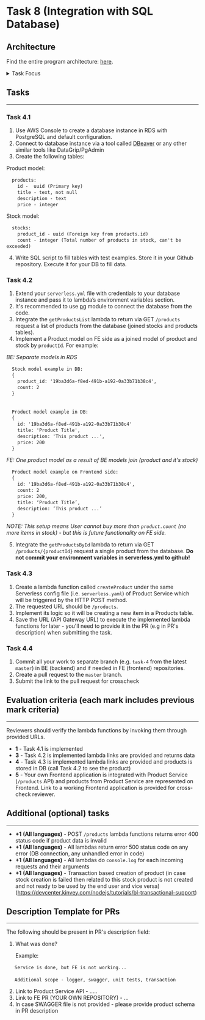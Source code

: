# Task 8 (Integration with SQL Database)

## Architecture

Find the entire program architecture: [here](../Architecture.pdf).

<details>
  <summary>Task Focus</summary>

  The following image provides more info about task focus.

  <img src="./module_focus.png" />

</details>

## Tasks

---

### Task 4.1

1. Use AWS Console to create a database instance in RDS with PostgreSQL and default configuration.
2. Connect to database instance via a tool called [DBeaver](https://dbeaver.io/download/) or any other similar tools like DataGrip/PgAdmin
3. Create the following tables:

Product model:

```
  products:
    id -  uuid (Primary key)
    title - text, not null
    description - text
    price - integer
```

Stock model:

```
  stocks:
    product_id - uuid (Foreign key from products.id)
    count - integer (Total number of products in stock, can't be exceeded)
```

4. Write SQL script to fill tables with test examples. Store it in your Github repository. Execute it for your DB to fill data.

### Task 4.2

1. Extend your `serverless.yml` file with credentials to your database instance and pass it to lambda’s environment variables section.
2. It's recommended to use [pg](https://www.npmjs.com/package/pg) module to connect the database from the code.
3. Integrate the `getProductsList` lambda to return via GET `/products` request a list of products from the database (joined stocks and products tables).
4. Implement a Product model on FE side as a joined model of product and stock by `productId`. For example:

_BE: Separate models in RDS_

```
  Stock model example in DB:
  {
    product_id: '19ba3d6a-f8ed-491b-a192-0a33b71b38c4',
    count: 2
  }


  Product model example in DB:
  {
    id: '19ba3d6a-f8ed-491b-a192-0a33b71b38c4'
    title: 'Product Title',
    description: 'This product ...',
    price: 200
  }
```

_FE: One product model as a result of BE models join (product and it's stock)_

```
  Product model example on Frontend side:
  {
    id: '19ba3d6a-f8ed-491b-a192-0a33b71b38c4',
    count: 2
    price: 200,
    title: ‘Product Title’,
    description: ‘This product ...’
  }
```

_NOTE: This setup means User cannot buy more than `product.count` (no more items in stock) - but this is future functionality on FE side._

5. Integrate the `getProductsById` lambda to return via GET `/products/{productId}` request a single product from the database. **Do not commit your environment variables in serverless.yml to github!**

### Task 4.3

1. Create a lambda function called `createProduct` under the same Serverless config file (i.e. `serverless.yaml`) of Product Service which will be triggered by the HTTP POST method.
2. The requested URL should be `/products`.
3. Implement its logic so it will be creating a new item in a Products table.
4. Save the URL (API Gateway URL) to execute the implemented lambda functions for later - you'll need to provide it in the PR (e.g in PR's description) when submitting the task.

### Task 4.4

1. Commit all your work to separate branch (e.g. `task-4` from the latest `master`) in BE (backend) and if needed in FE (frontend) repositories.
2. Create a pull request to the `master` branch.
3. Submit the link to the pull request for crosscheck

## Evaluation criteria (each mark includes previous mark criteria)

---

Reviewers should verify the lambda functions by invoking them through provided URLs.

- **1** - Task 4.1 is implemented
- **3** - Task 4.2 is implemented lambda links are provided and returns data
- **4** - Task 4.3 is implemented lambda links are provided and products is stored in DB (call Task 4.2 to see the product)
- **5** - Your own Frontend application is integrated with Product Service (`/products` API) and products from Product Service are represented on Frontend. Link to a working Frontend application is provided for cross-check reviewer.

## Additional (optional) tasks

---

- **+1** **(All languages)** - POST `/products` lambda functions returns error 400 status code if product data is invalid
- **+1** **(All languages)** - All lambdas return error 500 status code on any error (DB connection, any unhandled error in code)
- **+1** **(All languages)** - All lambdas do `console.log` for each incoming requests and their arguments
- **+1** **(All languages)** - Transaction based creation of product (in case stock creation is failed then related to this stock product is not created and not ready to be used by the end user and vice versa) (https://devcenter.kinvey.com/nodejs/tutorials/bl-transactional-support)

## Description Template for PRs

---

The following should be present in PR's description field:

1. What was done?

   Example:

```
   Service is done, but FE is not working...

   Additional scope - logger, swagger, unit tests, transaction
```

2. Link to Product Service API - .....
3. Link to FE PR (YOUR OWN REPOSITORY) - ...
4. In case SWAGGER file is not provided - please provide product schema in PR description
